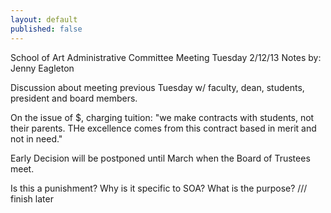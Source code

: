 ```yaml
---
layout: default
published: false
---
```


School of Art Administrative Committee Meeting Tuesday 2/12/13
Notes by: Jenny Eagleton

Discussion about meeting previous Tuesday w/ faculty, dean, students, president and board members. 

On the issue of $, charging tuition:
"we make contracts with students, not their parents. THe excellence comes from this contract based in merit and not in need."

Early Decision will be postponed until March when the Board of Trustees meet.

Is this a punishment? Why is it specific to SOA? What is the purpose?
/// finish later